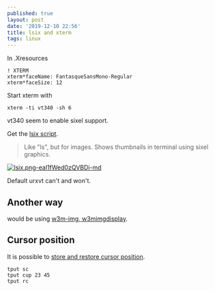 ```yaml
---
published: true
layout: post
date: '2019-12-10 22:56'
title: lsix and xterm
tags: linux 
---
```

In .Xresources

    ! XTERM
    xterm*faceName: FantasqueSansMono-Regular
    xterm*faceSize: 12
    
Start xterm with 

    xterm -ti vt340 -sh 6
    
vt340 seem to enable sixel support.

Get the [lsix script](https://github.com/hackerb9/lsix).

> Like "ls", but for images. Shows thumbnails in terminal using sixel graphics.

[![lsix.png-eaI1fWed0zQVBDi-md](https://images.weserv.nl/?url=https://i.imgur.com/a6kMShx.png)](https://images.weserv.nl/?url=https://i.imgur.com/a6kMShx.png)

Default urxvt can't and won't.

## Another way

would be using [w3m-img, w3mimgdisplay](https://blog.z3bra.org/2014/01/images-in-terminal.html).

## Cursor position

It is possible to [store and restore cursor position](https://www.ibm.com/developerworks/aix/library/au-learningtput/index.html).

    tput sc
    tput cup 23 45
    tput rc



